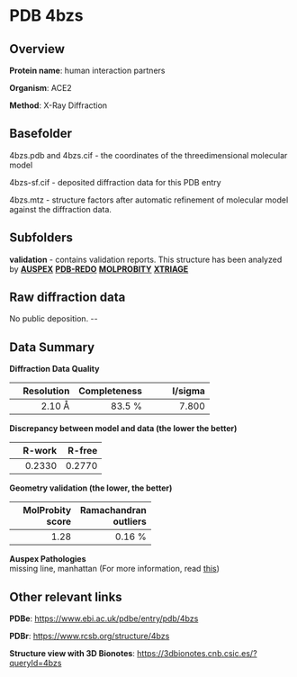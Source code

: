 # PDB 4bzs

## Overview

**Protein name**: human interaction partners

**Organism**: ACE2

**Method**: X-Ray Diffraction



## Basefolder

4bzs.pdb and 4bzs.cif - the coordinates of the threedimensional molecular model

4bzs-sf.cif - deposited diffraction data for this PDB entry

4bzs.mtz - structure factors after automatic refinement of molecular model against the diffraction data.

## Subfolders





**validation** - contains validation reports. This structure has been analyzed by [**AUSPEX**](https://github.com/thorn-lab/coronavirus_structural_task_force/tree/master/pdb/human_interaction_partners/ACE2/4bzs/validation/auspex) [**PDB-REDO**](https://github.com/thorn-lab/coronavirus_structural_task_force/tree/master/pdb/human_interaction_partners/ACE2/4bzs/validation/pdb-redo) [**MOLPROBITY**](https://github.com/thorn-lab/coronavirus_structural_task_force/tree/master/pdb/human_interaction_partners/ACE2/4bzs/validation/molprobity) [**XTRIAGE**](https://github.com/thorn-lab/coronavirus_structural_task_force/blob/master/pdb/human_interaction_partners/ACE2/4bzs/validation/Xtriage_output.log)  



## Raw diffraction data

No public deposition. --<br> 

## Data Summary
**Diffraction Data Quality**

|   | Resolution | Completeness| I/sigma |
|---|-------------:|----------------:|--------------:|
|   |2.10 Å|83.5  %|<img width=50/>7.800|

**Discrepancy between model and data (the lower the better)**

|   | **R-work**| **R-free**   
|---|-------------:|----------------:|           
||  0.2330|  0.2770|

**Geometry validation (the lower, the better)**

|   |**MolProbity<br>score**| **Ramachandran<br>outliers** 
|---|-------------:|----------------:|
||  1.28|  0.16 %|

**Auspex Pathologies**<br> missing line, manhattan (For more information, read [this](https://github.com/thorn-lab/coronavirus_structural_task_force/blob/master/pdb/human_interaction_partners/ACE2/4bzs/validation/auspex/4bzs_auspex_comments.txt))

 



## Other relevant links 
**PDBe**:  https://www.ebi.ac.uk/pdbe/entry/pdb/4bzs
 
**PDBr**: https://www.rcsb.org/structure/4bzs 

**Structure view with 3D Bionotes**: https://3dbionotes.cnb.csic.es/?queryId=4bzs

